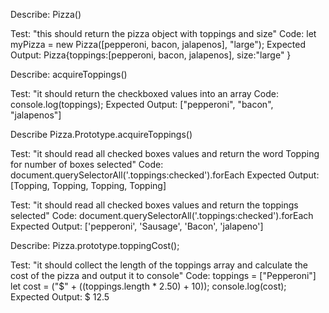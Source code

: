 <!-- Describe:

Test: 
Code: 
Expected Output: -->

Describe: Pizza()

Test: "this should return the pizza object with toppings and size"
Code: let myPizza = new Pizza([pepperoni, bacon, jalapenos], "large");
Expected Output: Pizza{toppings:[pepperoni, bacon, jalapenos], size:"large" }

Describe: acquireToppings()

Test: "it should return the checkboxed values into an array 
Code: console.log(toppings);
Expected Output: ["pepperoni", "bacon", "jalapenos"]

Describe Pizza.Prototype.acquireToppings()

Test: "it should read all checked boxes values and return the word Topping for number of boxes selected"
Code: document.querySelectorAll('.toppings:checked').forEach
Expected Output: [Topping, Topping, Topping, Topping]

Test: "it should read all checked boxes values and return the toppings selected"
Code: document.querySelectorAll('.toppings:checked').forEach
Expected Output: ['pepperoni', 'Sausage', 'Bacon', 'jalapeno']

Describe: Pizza.prototype.toppingCost();

Test: "it should collect the length of the toppings array and calculate the cost of the pizza and output it to console"
Code: toppings = ["Pepperoni"]
let cost = ("$" + ((toppings.length * 2.50) + 10));
console.log(cost);
Expected Output: $ 12.5
